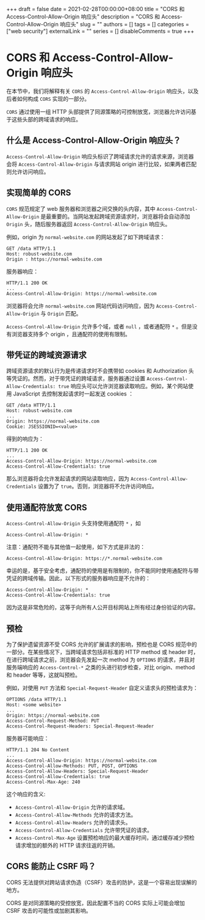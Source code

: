 +++
draft = false
date = 2021-02-28T00:00:00+08:00
title = "CORS 和 Access-Control-Allow-Origin 响应头"
description = "CORS 和 Access-Control-Allow-Origin 响应头"
slug = ""
authors = []
tags = []
categories = ["web security"]
externalLink = ""
series = []
disableComments = true
+++

# CORS 和 Access-Control-Allow-Origin 响应头

在本节中，我们将解释有关 `CORS` 的 `Access-Control-Allow-Origin` 响应头，以及后者如何构成 `CORS` 实现的一部分。

`CORS` 通过使用一组 HTTP 头部提供了同源策略的可控制放宽，浏览器允许访问基于这些头部的跨域请求的响应。


## 什么是 Access-Control-Allow-Origin 响应头？

`Access-Control-Allow-Origin` 响应头标识了跨域请求允许的请求来源，浏览器会将 `Access-Control-Allow-Origin` 与请求网站 origin 进行比较，如果两者匹配则允许访问响应。


## 实现简单的 CORS

`CORS` 规范规定了 web 服务器和浏览器之间交换的头内容，其中 `Access-Control-Allow-Origin` 是最重要的。当网站发起跨域资源请求时，浏览器将会自动添加 `Origin` 头，随后服务器返回 `Access-Control-Allow-Origin` 响应头。

例如，origin 为 `normal-website.com` 的网站发起了如下跨域请求：
```
GET /data HTTP/1.1
Host: robust-website.com
Origin : https://normal-website.com
```

服务器响应：
```
HTTP/1.1 200 OK
...
Access-Control-Allow-Origin: https://normal-website.com
```

浏览器将会允许 `normal-website.com` 网站代码访问响应，因为 `Access-Control-Allow-Origin` 与 `Origin` 匹配。

`Access-Control-Allow-Origin` 允许多个域，或者 `null` ，或者通配符 `*` 。但是没有浏览器支持多个 origin ，且通配符的使用有限制。


## 带凭证的跨域资源请求

跨域资源请求的默认行为是传递请求时不会携带如 cookies 和 Authorization 头等凭证的。然而，对于带凭证的跨域请求，服务器通过设置 `Access-Control-Allow-Credentials: true` 响应头可以允许浏览器读取响应。例如，某个网站使用 JavaScript 去控制发起请求时一起发送 cookies ：
```
GET /data HTTP/1.1
Host: robust-website.com
...
Origin: https://normal-website.com
Cookie: JSESSIONID=<value>
```

得到的响应为：
```
HTTP/1.1 200 OK
...
Access-Control-Allow-Origin: https://normal-website.com
Access-Control-Allow-Credentials: true
```

那么浏览器将会允许发起请求的网站读取响应，因为 `Access-Control-Allow-Credentials` 设置为了 `true`。否则，浏览器将不允许访问响应。


## 使用通配符放宽 CORS

`Access-Control-Allow-Origin` 头支持使用通配符 `*` ，如
```
Access-Control-Allow-Origin: *
```

注意：通配符不能与其他值一起使用，如下方式是非法的：
```
Access-Control-Allow-Origin: https://*.normal-website.com
```

幸运的是，基于安全考虑，通配符的使用是有限制的，你不能同时使用通配符与带凭证的跨域传输。因此，以下形式的服务器响应是不允许的：
```
Access-Control-Allow-Origin: *
Access-Control-Allow-Credentials: true
```

因为这是非常危险的，这等于向所有人公开目标网站上所有经过身份验证的内容。


## 预检

为了保护遗留资源不受 CORS 允许的扩展请求的影响，预检也是 CORS 规范中的一部分。在某些情况下，当跨域请求包括非标准的 HTTP method 或 header 时，在进行跨域请求之前，浏览器会先发起一次 method 为 `OPTIONS` 的请求，并且对服务端响应的 `Access-Control-*` 之类的头进行初步检查，对比 origin、method 和 header 等等，这就叫预检。

例如，对使用 `PUT` 方法和 `Special-Request-Header` 自定义请求头的预检请求为：
```
OPTIONS /data HTTP/1.1
Host: <some website>
...
Origin: https://normal-website.com
Access-Control-Request-Method: PUT
Access-Control-Request-Headers: Special-Request-Header
```

服务器可能响应：
```
HTTP/1.1 204 No Content
...
Access-Control-Allow-Origin: https://normal-website.com
Access-Control-Allow-Methods: PUT, POST, OPTIONS
Access-Control-Allow-Headers: Special-Request-Header
Access-Control-Allow-Credentials: true
Access-Control-Max-Age: 240
```

这个响应的含义:
- `Access-Control-Allow-Origin` 允许的请求域。
- `Access-Control-Allow-Methods` 允许的请求方法。
- `Access-Control-Allow-Headers` 允许的请求头。
- `Access-Control-Allow-Credentials` 允许带凭证的请求。
- `Access-Control-Max-Age` 设置预检响应的最大缓存时间，通过缓存减少预检请求增加的额外的 HTTP 请求往返的开销。


## CORS 能防止 CSRF 吗？

CORS 无法提供对跨站请求伪造（CSRF）攻击的防护，这是一个容易出现误解的地方。

CORS 是对同源策略的受控放宽，因此配置不当的 CORS 实际上可能会增加 CSRF 攻击的可能性或加剧其影响。